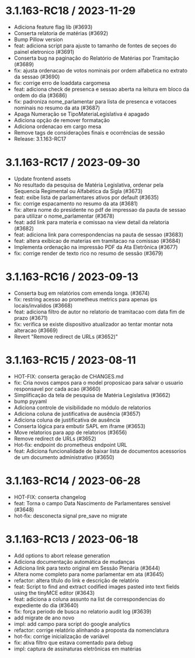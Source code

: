 
3.1.163-RC18 / 2023-11-29
=========================

  * Adiciona feature flag lib (#3693)
  * Conserta relatoria de matérias (#3692)
  * Bump Pillow version
  * feat: adiciona script para ajuste to tamanho de fontes de seçoes do painel eletronico (#3691)
  * Conserta bug na paginação do Relatório de Matérias por Tramitação (#3689)
  * fix: ajusta ordenacao de votos nominais por ordem alfabetica no extrato da sessao (#3690)
  * fix: corrige erro de loaddata cargomesa
  * feat: adiciona check de presenca e sessao aberta na leitura em bloco da ordem do dia (#3686)
  * fix: padroniza nome_parlamentar para lista de presenca e votacoes nominais no resumo da ata (#3687)
  * Apaga Numeração se TipoMateriaLegislativa é apagado
  * Adiciona opção de remover formatação
  * Adiciona ordenacao em cargo mesa
  * Remove tags de considerações finais e ocorrências de sessão
  * Release: 3.1.163-RC17

3.1.163-RC17 / 2023-09-30
=========================

  * Update frontend assets
  * No resultado da pesquisa de Matéria Legislativa, ordenar pela Sequencia Regimental ou Alfabética da Sigla (#3673)
  * feat: exibe lista de parlamentares ativos por default (#3635)
  * fix: corrige espacamento no resumo da ata (#3681)
  * fix: altera nome do presidente no pdf de impressao da pauta de sessao para utilizar o nome_parlamentar (#3678)
  * feat: add link para materia e comissao na view detail da relatoria (#3682)
  * feat: adiciona link para correspondencias na pauta de sessao (#3683)
  * feat: altera exibicao de materias em tramitacao na comissao (#3684)
  * Implementa ordenação na impressão PDF da Ata Eletrônica (#3677)
  * fix: corrige render de texto rico no resumo de sessão (#3679)

3.1.163-RC16 / 2023-09-13
=========================

  * Conserta bug em relatórios com emenda longa. (#3674)
  * fix: restring acesso ao prometheus metrics para apenas ips locais/invalidos (#3668)
  * feat: adiciona filtro de autor no relatorio de tramitacao com data fim de prazo (#3671)
  * fix: verifica se existe dispositivo atualizador ao tentar montar nota alteracao (#3669)
  * Revert "Remove redirect de URLs (#3652)"

3.1.163-RC15 / 2023-08-11
=========================

  * HOT-FIX: conserta geração de CHANGES.md
  * fix: Cria novos campos para o model proposicao para salvar o usuario responsavel por cada acao (#3660)
  * Simplificação da tela de pesquisa de Matéria Legislativa (#3662)
  * bump pyyaml
  * Adiciona controle de visibilidade no módulo de relatorios
  * Adiciona coluna de justificativa de ausência (#3657)
  * Adiciona coluna de justificativa de ausência
  * Conserta lógica para embutir SAPL em iframe (#3653)
  * Move relatorios para app de relatorios (#3656)
  * Remove redirect de URLs (#3652)
  * Hot-fix: endpoint do prometheus endpoint URL
  * feat: Adiciona funcionalidade de baixar lista de documentos acessorios de um documento administrativo (#3650)

3.1.163-RC14 / 2023-06-28
=========================

  * HOT-FIX: conserta changelog
  * feat: Torna o campo Data Nascimento de Parlamentares sensivel (#3648)
  * hot-fix: desconecta signal pre_save no migrate

3.1.163-RC13 / 2023-06-18
=========================

  * Add options to abort release generation
  * Adiciona documentação automática de mudanças
  * Adiciona link para texto original em Sessão Plenária (#3644)
  * Altera nome completo para nome parlamentar em ata (#3645)
  * refactor: altera título do link e descrição de relatório
  * feat: Script to find and extract codified images pasted into text fields using the tinyMCE editor (#3643)
  * feat: adiciona a coluna assunto na list de correspondencias do expediente do dia (#3640)
  * fix: força periodo de busca no relatorio audit log (#3639)
  * add migrate de ano novo
  * impl: add campo para script do google analytics
  * refactor: corrige relatório alinhando a proposta da nomenclatura
  * hot-fix: corrige inicialização de variável
  * fix: ativa filtro que estava comentado para debug
  * impl: captura de assinaturas eletrônicas em matérias
